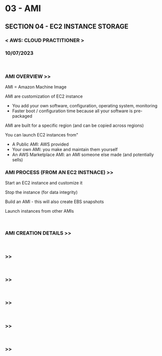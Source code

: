 # 03 - AMI

## SECTION 04 - EC2 INSTANCE STORAGE<br>

### < AWS: CLOUD PRACTITIONER > <br>

### 10/07/2023 <br>

<br>

### AMI OVERVIEW >>

AMI = Amazon Machine Image

AMI are customization of EC2 instance

- You add your own software, configuration, operating system, monitoring
- Faster boot / configuration time because all your software is pre-packaged

AMI are built for a specific region (and can be copied across regions)

You can launch EC2 instances from"

- A Public AMI: AWS provided
- Your own AMI: you make and maintain them yourself
- An AWS Marketplace AMI: an AMI someone else made (and potentially sells)
  <br>

### AMI PROCESS (FROM AN EC2 INSTNACE) >>

Start an EC2 instance and customize it

Stop the instance (for data integrity)

Build an AMI - this will also create EBS snapshots

Launch instances from other AMIs

<br>

### AMI CREATION DETAILS >>

<br>

### >>

<br>

### >>

<br>

### >>

<br>

### >>

<br>

### >>

<br>
